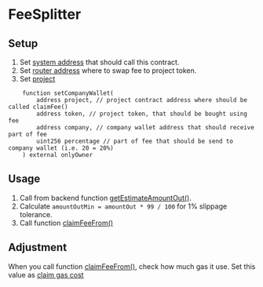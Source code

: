 # FeeSplitter

## Setup

1. Set [system address](https://github.com/Degenswap/FeeSplitter/blob/163b601c2d5c8fc1688ade6bf7ba3e606ac96084/FeeSplitter.sol#L141) that should call this contract.
2. Set [router address](https://github.com/Degenswap/FeeSplitter/blob/163b601c2d5c8fc1688ade6bf7ba3e606ac96084/FeeSplitter.sol#L146) where to swap fee to project token.
3. Set [project](https://github.com/Degenswap/FeeSplitter/blob/163b601c2d5c8fc1688ade6bf7ba3e606ac96084/FeeSplitter.sol#L160-L165)
```Solidity
    function setCompanyWallet(
        address project, // project contract address where should be called claimFee()
        address token, // project token, that should be bought using fee
        address company, // company wallet address that should receive part of fee
        uint256 percentage // part of fee that should be send to company wallet (i.e. 20 = 20%)
    ) external onlyOwner 
```

## Usage

1. Call from backend function [getEstimateAmountOut()](https://github.com/Degenswap/FeeSplitter/blob/163b601c2d5c8fc1688ade6bf7ba3e606ac96084/FeeSplitter.sol#L174-L176).
2. Calculate `amountOutMin = amountOut * 99 / 100` for 1% slippage tolerance.
3. Call function [claimFeeFrom()](https://github.com/Degenswap/FeeSplitter/blob/163b601c2d5c8fc1688ade6bf7ba3e606ac96084/FeeSplitter.sol#L192-L198)

## Adjustment

When you call function [claimFeeFrom()](https://github.com/Degenswap/FeeSplitter/blob/163b601c2d5c8fc1688ade6bf7ba3e606ac96084/FeeSplitter.sol#L192-L198), check how much gas it use. Set this value as [claim gas cost](https://github.com/Degenswap/FeeSplitter/blob/163b601c2d5c8fc1688ade6bf7ba3e606ac96084/FeeSplitter.sol#L152-L154)
